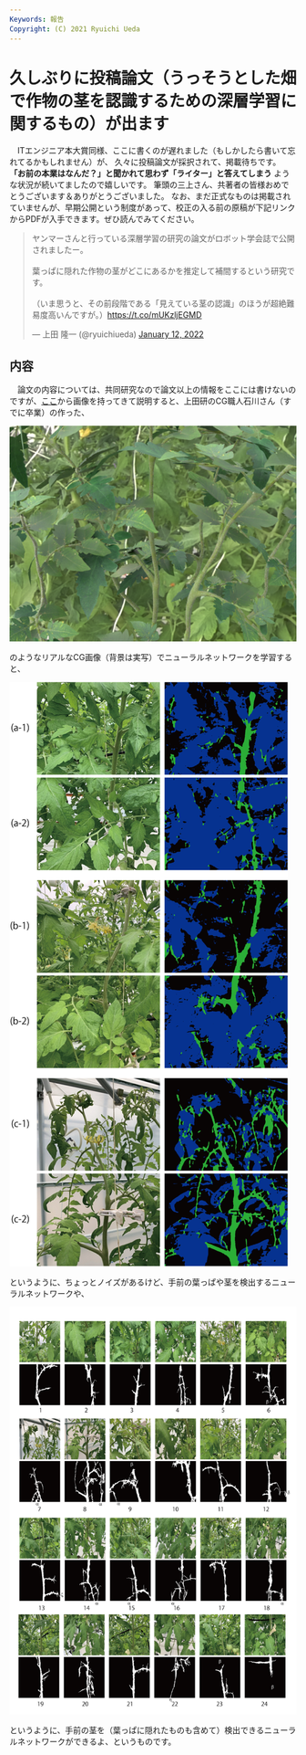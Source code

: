```yaml
---
Keywords: 報告
Copyright: (C) 2021 Ryuichi Ueda
---
```


# 久しぶりに投稿論文（うっそうとした畑で作物の茎を認識するための深層学習に関するもの）が出ます

　ITエンジニア本大賞同様、ここに書くのが遅れました（もしかしたら書いて忘れてるかもしれません）が、
久々に投稿論文が採択されて、掲載待ちです。
**「お前の本業はなんだ？」と聞かれて思わず「ライター」と答えてしまう** ような状況が続いてましたので嬉しいです。
筆頭の三上さん、共著者の皆様おめでとうございます＆ありがとうございました。
なお、まだ正式なものは掲載されていませんが、早期公開という制度があって、校正の入る前の原稿が下記リンクからPDFが入手できます。ぜひ読んでみてください。

<blockquote class="twitter-tweet" data-partner="tweetdeck"><p lang="ja" dir="ltr">ヤンマーさんと行っている深層学習の研究の論文がロボット学会誌で公開されましたー。<br><br>葉っぱに隠れた作物の茎がどこにあるかを推定して補間するという研究です。<br><br>（いま思うと、その前段階である「見えている茎の認識」のほうが超絶難易度高いんですが。）<a href="https://t.co/mUKzljEGMD">https://t.co/mUKzljEGMD</a></p>&mdash; 上田 隆一 (@ryuichiueda) <a href="https://twitter.com/ryuichiueda/status/1481187873835524098?ref_src=twsrc%5Etfw">January 12, 2022</a></blockquote>
<script async src="https://platform.twitter.com/widgets.js" charset="utf-8"></script>


## 内容

　論文の内容については、共同研究なので論文以上の情報をここには書けないのですが、[ここ](https://github.com/ryuichiueda/jrsj_color_figs)から画像を持ってきて説明すると、上田研のCG職人石川さん（すでに卒業）の作った、

![](https://raw.githubusercontent.com/ryuichiueda/jrsj_color_figs/main/vol_40_no_2/fig_2.png)

のようなリアルなCG画像（背景は実写）でニューラルネットワークを学習すると、

![](https://raw.githubusercontent.com/ryuichiueda/jrsj_color_figs/main/vol_40_no_2/fig_11.png)

というように、ちょっとノイズがあるけど、手前の葉っぱや茎を検出するニューラルネットワークや、

![](https://raw.githubusercontent.com/ryuichiueda/jrsj_color_figs/main/vol_40_no_2/fig_12.png)

というように、手前の茎を（葉っぱに隠れたものも含めて）検出できるニューラルネットワークができるよ、というものです。

